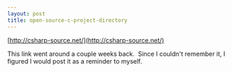 ```yaml
---
layout: post
title: open-source-c-project-directory
---
```

[http://csharp-source.net/](http://csharp-source.net/)

This link went around a couple weeks back.  Since I couldn't remember
it, I figured I would post it as a reminder to myself.
